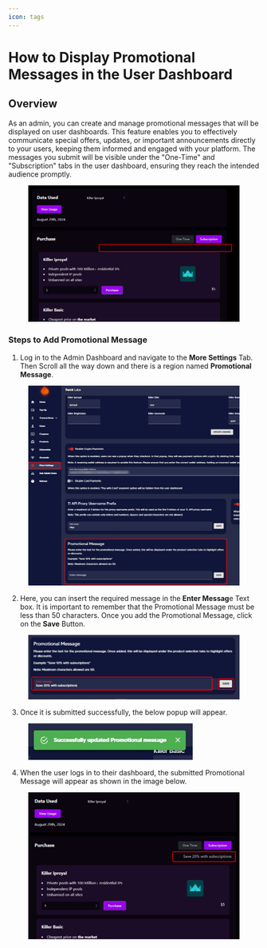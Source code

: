 ```yaml
---
icon: tags
---
```


# How to Display Promotional Messages in the User Dashboard

## Overview

As an admin, you can create and manage promotional messages that will be displayed on user dashboards. This feature enables you to effectively communicate special offers, updates, or important announcements directly to your users, keeping them informed and engaged with your platform. The messages you submit will be visible under the "One-Time" and "Subscription" tabs in the user dashboard, ensuring they reach the intended audience promptly.

<figure><img src="../.gitbook/assets/image (3).png" alt=""><figcaption></figcaption></figure>

### Steps to Add Promotional Message

1. Log in to the Admin Dashboard and navigate to the **More Settings** Tab. Then Scroll all the way down and there is a region named **Promotional Message**.

<figure><img src="../.gitbook/assets/image.png" alt=""><figcaption></figcaption></figure>

2. Here, you can insert the required message in the **Enter Messag**e Text box. It is important to remember that the Promotional Message must be less than 50 characters. Once you add the Promotional Message, click on the **Save** Button.

<figure><img src="../.gitbook/assets/image (2).png" alt=""><figcaption></figcaption></figure>

3. Once it is submitted successfully, the below popup will appear.

<figure><img src="../.gitbook/assets/3.jpg" alt=""><figcaption></figcaption></figure>

4. When the user logs in to their dashboard, the submitted Promotional Message will appear as shown in the image below.

<figure><img src="../.gitbook/assets/image (4).png" alt=""><figcaption></figcaption></figure>
